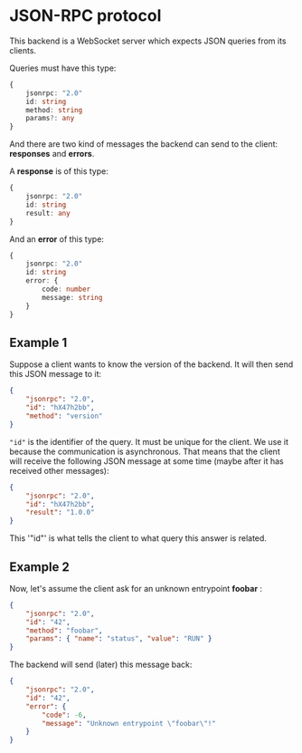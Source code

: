 # JSON-RPC protocol

This backend is a WebSocket server which expects JSON queries from its clients.

Queries must have this type:

```ts
{
    jsonrpc: "2.0"
    id: string
    method: string
    params?: any
}
```

And there are two kind of messages the backend can send to the client: __responses__ and __errors__.

A __response__ is of this type:

```ts
{
    jsonrpc: "2.0"
    id: string
    result: any
}
```

And an __error__ of this type:

```ts
{
    jsonrpc: "2.0"
    id: string
    error: {
        code: number
        message: string
    }
}
```

## Example 1

Suppose a client wants to know the version of the backend.
It will then send this JSON message to it:

```json
{
    "jsonrpc": "2.0",
    "id": "hX47h2bb",
    "method": "version"
}
```

`"id"` is the identifier of the query. It must be unique for the client.
We use it because the communication is asynchronous. That means that the client
will receive the following JSON message at some time
(maybe after it has received other messages):

```json
{
    "jsonrpc": "2.0",
    "id": "hX47h2bb",
    "result": "1.0.0"
}
```

This '"id"' is what tells the client to what query this answer is related.

## Example 2

Now, let's assume the client ask for an unknown entrypoint __foobar__ :

```json
{
    "jsonrpc": "2.0",
    "id": "42",
    "method": "foobar",
    "params": { "name": "status", "value": "RUN" }
}
```

The backend will send (later) this message back:

```json
{
    "jsonrpc": "2.0",
    "id": "42",
    "error": {
        "code": -6,
        "message": "Unknown entrypoint \"foobar\"!"
    }
}
```
